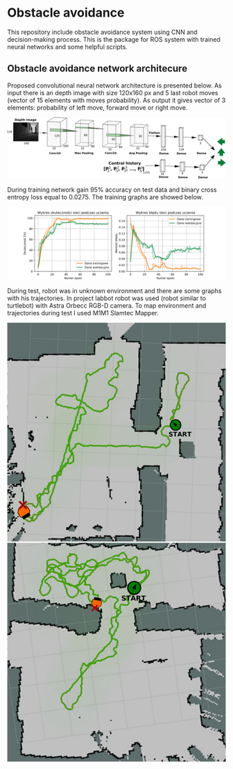 # Obstacle avoidance

This repository include obstacle avoidance system using CNN and decision-making process. This is the package for ROS system with trained neural networks and some helpful scripts.


## Obstacle avoidance network architecure

Proposed convolutional neural network architecture is presented below. As input there is an depth image with size 120x160 px and 5 last robot moves (vector of 15 elements with moves probability). As output it gives vector of 3 elements: probability of left move, forward move or right move. 

![architecture](images/architecture.png)


During training network gain 95% accuracy on test data and binary cross entropy loss equal to 0.0275. The training graphs are showed below.

![graphs](images/training_graphs.png)


During test, robot was in unknown environment and there are some graphs with his trajectories. In project labbot robot was used (robot similar to turtlebot) with Astra Orbecc RGB-D camera. To map environment and trajectories during test I used M1M1 Slamtec Mapper.


![test1](images/test1.png) ![test2](images/test2.png)



